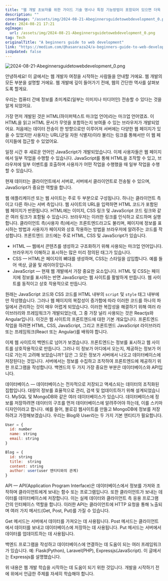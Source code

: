 ```yaml
---
title: "웹 개발 초보자를 위한 가이드 기술 명시나 특정 기능방법이 포함되어 있으면 더욱 좋습니다."
description: ""
coverImage: "/assets/img/2024-08-21-Abeginnersguidetowebdevelopment_0.png"
date: 2024-08-21 17:21
ogImage: 
  url: /assets/img/2024-08-21-Abeginnersguidetowebdevelopment_0.png
tag: Tech
originalTitle: "A beginners guide to web development"
link: "https://medium.com/@hasanraza24/a-beginners-guide-to-web-development-76c65a8b76f9"
isUpdated: false
---
```



![2024-08-21-Abeginnersguidetowebdevelopment_0.png](/assets/img/2024-08-21-Abeginnersguidetowebdevelopment_0.png)

안녕하세요! 이 글에서는 웹 개발자 여정을 시작하는 사람들을 안내할 거에요. 웹 개발의 모든 부분을 설명할 거에요. 웹 개발에 깊이 들어가기 전에, 웹의 간단한 역사를 살펴보도록 할게요.

우리는 컴퓨터 간에 정보를 초미계로(일부는 이미지나 미디어인) 전송할 수 있다는 것을 알게 되었어요.

가장 먼저 개발된 것은 HTML(하이퍼텍스트 마크업 언어)라는 마크업 언어였죠. 이 HTML을 읽고 HTML 문서가 무엇을 포함하는지 보여줄 수 있는 브라우저가 개발되었어요. 처음에는 데이터 전송이 한 방향으로만 이루어져 서버에는 다양한 웹 페이지가 있을 수 있었지만 사용자는 URL(균일 자원 식별자)이라 불리는 링크를 통해서만 이 웹 페이지들에 접근할 수 있었어요.

<div class="content-ad"></div>

일정 시간 후 새로운 언어인 JavaScript가 개발되었습니다. 이제 사용자들은 웹 페이지에서 일부 작업을 수행할 수 있습니다. JavaScript를 통해 HTML을 조작할 수 있고, 브라우저에 일부 이벤트를 호출하며 사용자가 어떤 작업을 수행했을 때 일부 작업을 수행할 수 있습니다.

현재 데이터는 클라이언트에서 서버로, 서버에서 클라이언트로 전송될 수 있으며, JavaScript가 중요한 역할을 합니다.

웹 애플리케이션 또는 웹 사이트는 주로 두 부분으로 구성됩니다. 하나는 클라이언트 측이고 다른 하나는 서버 측입니다. 웹 사이트의 URL을 입력하면 HTML 코드가 포함된 웹 페이지가 반환됩니다. HTML에는 이미지, CSS 링크 및 JavaScript 코드 링크와 같은 여러 링크가 포함될 수 있습니다. 브라우저는 이러한 링크를 인식하고 로드하며 실행합니다. 클라이언트 측(사용자 측)에서는 프론트엔드라고도 불리며, 페이지에 정보를 표시하는 방법과 사용자가 페이지와 상호 작용하는 방법을 브라우저에 알려주는 코드를 작성합니다. 프론트엔드 코드에는 주로 HTML, CSS 및 JavaScript가 있습니다.

- HTML — 웹에서 콘텐츠를 생성하고 구조화하기 위해 사용되는 마크업 언어입니다. 브라우저가 이해하고 표시하는 많은 미리 정의된 태그가 있습니다.
- CSS — HTML은 페이지의 뼈대를 생성하며, CSS는 스타일을 삽입합니다. 예를 들어 색상, 글꼴 및 레이아웃입니다.
- JavaScript — 현재 웹 개발에서 가장 중요한 요소입니다. HTML 및 CSS는 페이지에 정보를 표시하는 반면 JavaScript는 웹 사이트를 활발하게 만듭니다. 웹 사이트를 동적이고 상호 작용적으로 만듭니다.

<div class="content-ad"></div>

원래는 JavaScript 코드와 CSS 코드를 HTML 내부의 `script` 및 `style` 태그 내부에만 작성했습니다. 그러나 웹 페이지의 복잡성이 증가함에 따라 이러한 코드를 하나의 파일에서 관리하는 것이 매우 어렵게 되었습니다. 이러한 복잡성을 해결하기 위해 여러 라이브러리와 프레임워크가 개발되었는데, 그 중 가장 널리 사용되는 것은 Reactjs와 Angular입니다. 이것은 웹 사이트의 프론트엔드에 대한 기본 개요입니다. 프론트엔드 작업을 하려면 HTML, CSS, JavaScript, 그리고 프론트엔드 JavaScript 라이브러리 또는 프레임워크(React 또는 Angular)를 배워야 합니다.

이제 웹 사이트의 백엔드로 넘어가 보겠습니다. 프론트엔드는 정보를 표시하고 웹 사이트를 상호작용적으로 만듭니다. 그러나 이 정보가 어디에서 오는지, 제공하는 정보가 어디로 가는지 고려해 보았습니까? 답은 그 모든 정보가 서버에서 나오고 데이터베이스에 저장된다는 것입니다. 서버에서는 정보를 수집하고 조작하여 프론트엔드에 제공하기 위한 프로그램을 작성합니다. 백엔드의 두 가지 가장 중요한 부분은 데이터베이스와 API입니다.

데이터베이스 — 데이터베이스는 전자적으로 저장되고 액세스되는 데이터의 조직화된 집합입니다. 대량의 정보를 효율적으로 관리, 검색 및 업데이트하기 위해 설계되었습니다. MySQL 및 MongoDB와 같은 여러 데이터베이스가 있습니다. 데이터베이스에 정보를 저장하려면 데이터의 구조를 먼저 데이터베이스에 알려주어야 하는데, 이를 스키마 디자인이라고 합니다. 예를 들어, 블로깅 웹사이트를 만들고 MongoDB에 정보를 저장하려고 가정해보겠습니다. 우리는 Blog와 User라는 두 가지 기본 엔티티가 필요합니다.

```js
User = {
  id: number
  name: string
  email: string
}

Blog = {
  id: string
  title:  string
  content: string
  author: user(user 엔티티와의 관계)
}
```

<div class="content-ad"></div>

API — API(Application Program Interface)은 데이터베이스에서 정보를 가져와 조작하며 클라이언트에게 보내는 함수 또는 프로그램입니다. 또한 클라이언트가 보내는 데이터를 데이터베이스에 저장합니다. 이는 실제 데이터와 클라이언트 측 응용 프로그램 간의 인터페이스 역할을 합니다. 이러한 API는 클라이언트에 HTTP 요청을 통해 노출되며 여러 가지 메서드(Get, Post, Put)를 가질 수 있습니다.

Get 메서드는 서버에서 데이터를 가져오는 데 사용됩니다. Post 메서드는 클라이언트에서 데이터를 보내고 데이터베이스에 저장하는 데 사용됩니다. Put 메서드는 서버에서 데이터를 업데이트하는 데 사용됩니다.

백엔드 프로그램을 작성하고 데이터베이스에 연결하는 데 도움이 되는 여러 프레임워크가 있습니다. 예: Flask(Python), Laravel(PHP), Expressjs(JavaScript). 이 글에서는 Expressjs를 설명했습니다.

위 내용은 웹 개발 학습을 시작하는 데 도움이 되기 위한 것입니다. 개발을 시작하기 전에 위에서 언급한 주제를 자세히 학습해야 합니다.